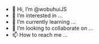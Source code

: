 - 👋 Hi, I’m @wobuhuiJS
- 👀 I’m interested in ...
- 🌱 I’m currently learning ...
- 💞️ I’m looking to collaborate on ...
- 📫 How to reach me ...

<!---
wobuhuiJS/wobuhuiJS is a ✨ special ✨ repository because its `README.md` (this file) appears on your GitHub profile.
You can click the Preview link to take a look at your changes.
--->
